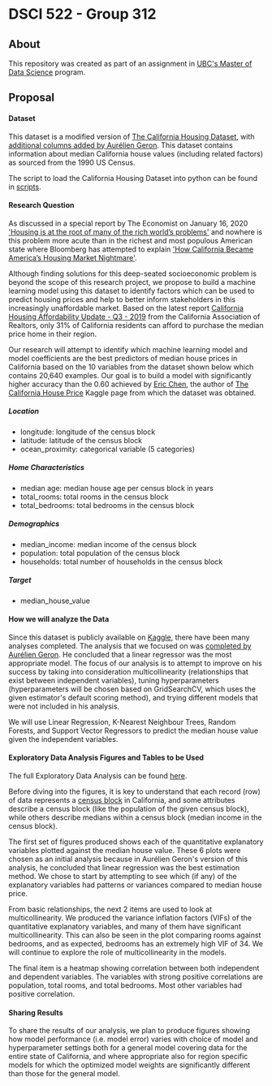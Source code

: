 # DSCI 522 - Group 312

## About
This repository was created as part of an assignment in [UBC's Master of Data Science](https://masterdatascience.ubc.ca/) program.

## Proposal

#### Dataset
This dataset is a modified version of [The California Housing Dataset](https://www.dcc.fc.up.pt/~ltorgo/Regression/cal_housing.html), with [additional columns added by Aurélien Geron](https://github.com/ageron/handson-ml). This dataset contains information about median California house values (including related factors) as sourced from the 1990 US Census.

The script to load the California Housing Dataset into python can be found in [scripts](/scripts).

#### Research Question
As discussed in a special report by The Economist on January 16, 2020 ['Housing is at the root of many of the rich world’s problems'](https://www.economist.com/special-report/2020/01/16/housing-is-at-the-root-of-many-of-the-rich-worlds-problems) and nowhere is this problem more acute than in the richest and most populous American state where Bloomberg has attempted to explain ['How California Became America’s Housing Market Nightmare'](https://www.bloomberg.com/graphics/2019-california-housing-crisis/).

Although finding solutions for this deep-seated socioeconomic problem is beyond the scope of this research project, we propose to build a machine learning model using this dataset to identify factors which can be used to predict housing prices and help to better inform stakeholders in this increasingly unaffordable market. Based on the latest report [California Housing Affordability Update - Q3 - 2019](https://www.car.org/marketdata/data/haitraditional) from the California Association of Realtors, only 31% of California residents can afford to purchase the median price home in their region.

Our research will attempt to identify which machine learning model and model coefficients are the best predictors of median house prices in California based on the 10 variables from the dataset shown below which contains 20,640 examples. Our goal is to build a model with significantly higher accuracy than the 0.60 achieved by [Eric Chen](https://www.kaggle.com/ericfeng84), the author of [The California House Price](https://www.kaggle.com/ericfeng84/the-california-housing-price) Kaggle page from which the dataset was obtained.

##### Location
* longitude: longitude of the census block
* latitude: latitude of the census block
* ocean_proximity: categorical variable (5 categories) 

##### Home Characteristics
* median age: median house age per census block in years
* total_rooms: total rooms in the census block
* total_bedrooms: total bedrooms in the census block

##### Demographics
* median_income: median income of the census block
* population: total population of the census block
* households: total number of households in the census block

##### Target
* median_house_value
  
  
#### How we will analyze the Data
Since this dataset is publicly available on [Kaggle](https://www.kaggle.com/camnugent/california-housing-prices/kernels), there have been many analyses completed. The analysis that we focused on was [completed by Aurélien Geron](https://www.kaggle.com/artemiosgeromitsos/housing-super-duper-kernel/notebook). He concluded that a linear regressor was the most appropriate model. The focus of our analysis is to attempt to improve on his success by taking into consideration multicollinearity (relationships that exist between independent variables), tuning hyperparameters (hyperparameters will be chosen based on GridSearchCV, which uses the given estimator's default scoring method), and trying different models that were not included in his analysis.

We will use Linear Regression, K-Nearest Neighbour Trees, Random Forests, and Support Vector Regressors to predict the median house value given the independent variables.

#### Exploratory Data Analysis Figures and Tables to be Used
The full Exploratory Data Analysis can be found [here](analysis/EDA.ipynb).

Before diving into the figures, it is key to understand that each record (row) of data represents a [census block](https://www.census.gov/newsroom/blogs/random-samplings/2011/07/what-are-census-blocks.html) in California, and some attributes describe a census block (like the population of the given census block), while others describe medians within a census block (median income in the census block).

The first set of figures produced shows each of the quantitative explanatory variables plotted against the median house value. These 6 plots were chosen as an initial analysis because in Aurélien Geron's version of this analysis, he concluded that linear regression was the best estimation method. We chose to start by attempting to see which (if any) of the explanatory variables had patterns or variances compared to median house price.

From basic relationships, the next 2 items are used to look at multicollinearity. We produced the variance inflation factors (VIFs) of the quantitative explanatory variables, and many of them have significant multicollinearity. This can also be seen in the plot comparing rooms against bedrooms, and as expected, bedrooms has an extremely high VIF of 34. We will continue to explore the role of multicollinearity in the models.

The final item is a heatmap showing correlation between both independent and dependent variables. The variables with strong positive correlations are population, total rooms, and total bedrooms. Most other variables had positive correlation.

#### Sharing Results
To share the results of our analysis, we plan to produce figures showing how model performance (i.e. model error) varies with choice of model and hyperparameter settings both for a general model covering data for the entire state of California, and where appropriate also for region specific models for which the optimized model weights are significantly different than those for the general model.

